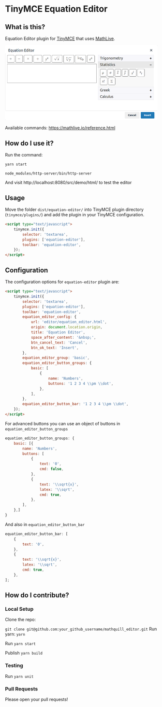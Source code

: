# TinyMCE Equation Editor

## What is this?

Equation Editor plugin for [TinyMCE](http://www.tinymce.com/) that uses [MathLive](https://mathlive.io).

![Screenshot](screenshot.png)

Available commands: https://mathlive.io/reference.html

## How do I use it?

Run the command:

```
yarn start
```
```
node_modules/http-server/bin/http-server
```

And visit http://localhost:8080/src/demo/html/ to test the editor

## Usage

Move the folder `dist/equation-editor/` into TinyMCE plugin directory (`tinymce/plugins/`) and add the plugin in your TinyMCE configuration.

```html
<script type="text/javascript">
    tinymce.init({
        selector: 'textarea',
        plugins: ['equation-editor'],
        toolbar: 'equation-editor',
    });
</script>
```

## Configuration

The configuration options for `equation-editor` plugin are:

```html
<script type="text/javascript">
    tinymce.init({
        selector: 'textarea',
        plugins: ['equation-editor'],
        toolbar: 'equation-editor',
        equation_editor_config: {
            url: 'editor/equation_editor.html',
            origin: document.location.origin,
            title: 'Equation Editor',
            space_after_content: '&nbsp;',
            btn_cancel_text: 'Cancel',
            btn_ok_text: 'Insert',
        },
        equation_editor_group: 'basic',
        equation_editor_button_groups: {
            basic: [
                {
                    name: 'Numbers',
                    buttons: '1 2 3 4 \\pm \\dot',
                },
            ],
        },
        equation_editor_button_bar: '1 2 3 4 \\pm \\dot',
    });
</script>
```

For advanced buttons you can use an object of buttons in `equation_editor_button_groups`

```js
equation_editor_button_groups: {
    basic: [{
        name: 'Numbers',
        buttons: [
            {
                text: '0',
                cmd: false,
            },
            {
                text: '\\sqrt{x}',
                latex: '\\sqrt',
                cmd: true,
            },
        ],
    },]
}
```

And also in `equation_editor_button_bar`

```js
equation_editor_button_bar: [
    {
        text: '0',
    },
    {
        text: '\\sqrt{x}',
        latex: '\\sqrt',
        cmd: true,
    },
];
```

## How do I contribute?

### Local Setup

Clone the repo:

`git clone git@github.com:your_github_username/mathquill_editor.git`
Run yarn: `yarn`

Run `yarn start`

Publish `yarn build`

### Testing

Run `yarn unit`

### Pull Requests

Please open your pull requests!


